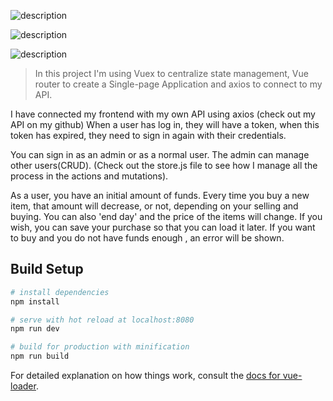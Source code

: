 ![description](https://i.gyazo.com/0df0399f24008098445611b764e70b4c.png "Home view")

![description](https://i.gyazo.com/3a8f16b3395603362e2edc9aac3b430b.gif "Buying items")

![description](https://i.gyazo.com/bc30c9a281daa1e4041c8ba1a4404100.gif "Error message")

> In this project I'm using Vuex to centralize state management, Vue router to create a Single-page Application and axios to connect to my API.

I have connected my frontend with my own API using axios (check out my API on my github)
When a user has log in, they will have a token, when this token has expired, they need to sign in again with their credentials.

You can sign in as an admin or as a normal user. The admin can manage other users(CRUD).
(Check out the store.js file to see how I manage all the process in the actions and mutations).

As a user, you have an initial amount of funds. Every time you buy a new item, that amount will decrease, or not, depending on your selling and buying.
You can also 'end day' and the price of the items will change. If you wish, you can save your purchase so that you can load it later.
If you want to buy and you do not have funds enough , an error will be shown.

## Build Setup

``` bash
# install dependencies
npm install

# serve with hot reload at localhost:8080
npm run dev

# build for production with minification
npm run build
```

For detailed explanation on how things work, consult the [docs for vue-loader](http://vuejs.github.io/vue-loader).
